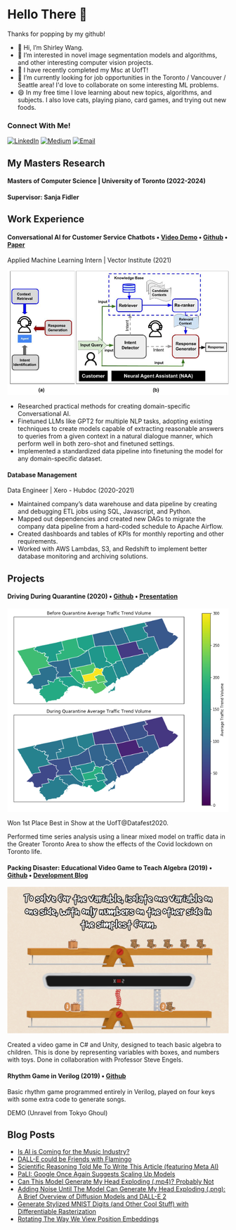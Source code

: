 # Hello There 👋 

<!---
ShirleyWangCVR/ShirleyWangCVR is a ✨ special ✨ repository because its `README.md` (this file) appears on your GitHub profile.
You can click the Preview link to take a look at your changes.
--->
Thanks for popping by my github!

- 👋 Hi, I’m Shirley Wang.
- 👀 I’m interested in novel image segmentation models and algorithms, and other interesting computer vision projects.
- 🌱 I have recently completed my Msc at UofT!
- 🔭 I’m currently looking for job opportunities in the Toronto / Vancouver / Seattle area! I'd love to collaborate on some interesting ML problems.
- 😄 In my free time I love learning about new topics, algorithms, and subjects. I also love cats, playing piano, card games, and trying out new foods.

### Connect With Me!

<a href="https://www.linkedin.com/in/shirley-yuemeng-wang/" target="_blank"><img alt="LinkedIn" src="https://img.shields.io/badge/linkedin-%230077B5.svg?&style=for-the-badge&logo=linkedin&logoColor=white" /></a>    <a href="https://medium.com/@shirleywangcvr" target="_blank"><img alt="Medium" src="https://img.shields.io/badge/medium-%2312100E.svg?&style=for-the-badge&logo=medium&logoColor=white" /></a>   <a href="mailto:shirleywang@hotmail.ca" target="_blank"><img alt="Email" src="https://img.shields.io/badge/Gmail-D14836?&style=for-the-badge&logo=Gmail&logoColor=white" /></a> 

## My Masters Research

#### Masters of Computer Science | University of Toronto (2022-2024)

#### Supervisor: Sanja Fidler





## Work Experience

#### Conversational AI for Customer Service Chatbots  •  [Video Demo](https://youtu.be/B1clXX_V1bQ?si=TUZSaT30pYu5dBIJ)  •  [Github](https://github.com/VectorInstitute/NAA/tree/main)  •  [Paper](https://aclanthology.org/2022.emnlp-industry.44/)

Applied Machine Learning Intern | Vector Institute (2021)

![Conversational AI](naa.jpg)

- Researched practical methods for creating domain-specific Conversational AI.
- Finetuned LLMs like GPT2 for multiple NLP tasks, adopting existing techniques to create models capable of extracting reasonable answers to queries from a given context in a natural dialogue manner, which perform well in both zero-shot and finetuned settings.
- Implemented a standardized data pipeline into finetuning the model for any domain-specific dataset.





#### Database Management

Data Engineer | Xero - Hubdoc (2020-2021)

- Maintained company’s data warehouse and data pipeline by creating and debugging ETL jobs using SQL, Javascript, and Python.
- Mapped out dependencies and created new DAGs to migrate the company data pipeline from a hard-coded schedule to Apache Airflow.
- Created dashboards and tables of KPIs for monthly reporting and other requirements.
- Worked with AWS Lambdas, S3, and Redshift to implement better database monitoring and archiving solutions.


## Projects


#### Driving During Quarantine (2020)  •  [Github](https://github.com/DataFestUofT/submit-project-shirley_eva/)  •  [Presentation](https://github.com/DataFestUofT/submit-project-shirley_eva/blob/master/DatafestSlideDeck.pdf)

![Heatmap](torontoheatmap.png)

Won 1st Place Best in Show at the UofT@Datafest2020.

Performed time series analysis using a linear mixed model on traffic data in the Greater Toronto Area to show the effects of the Covid lockdown on Toronto life.


#### Packing Disaster: Educational Video Game to Teach Algebra (2019)  •  [Github](https://github.com/ShirleyWangCVR/PackingDisasterV2)  •  [Development Blog](https://csc399shirty.home.blog/)

![Game Demonstration](solving.png)

Created a video game in C# and Unity, designed to teach basic algebra to children. This is done by representing variables with boxes, and numbers with toys. Done in collaboration with Professor Steve Engels.


#### Rhythm Game in Verilog (2019)  •  [Github](https://github.com/ShirleyWangCVR/CSC258-Rhythm-Game/)

Basic rhythm game programmed entirely in Verilog, played on four keys with some extra code to generate songs.

DEMO (Unravel from Tokyo Ghoul)


## Blog Posts

- [Is AI is Coming for the Music Industry?](https://medium.com/demistify/is-ai-is-coming-for-the-music-industry-885c11efbac2)
- [DALL-E could be Friends with Flamingo](https://medium.com/demistify/dall-e-could-be-friends-with-flamingo-49440fcbbdab)
- [Scientific Reasoning Told Me To Write This Article (featuring Meta AI)](https://medium.com/demistify/scientific-reasoning-told-me-to-write-this-article-featuring-meta-ai-8ad38452611)
- [PaLI: Google Once Again Suggests Scaling Up Models](https://medium.com/demistify/pali-google-once-again-suggests-scaling-up-models-867b22c1136d)
- [Can This Model Generate My Head Exploding (.mp4)? Probably Not](https://medium.com/demistify/can-this-model-generate-my-head-exploding-mp4-probably-not-f39c866b5ad7)
- [Adding Noise Until The Model Can Generate My Head Exploding (.png): A Brief Overview of Diffusion Models and DALL-E 2](https://medium.com/demistify/adding-noise-until-the-model-can-generate-my-head-exploding-png-7e31f672dd3c)
- [Generate Stylized MNIST Digits (and Other Cool Stuff) with Differentiable Rasterization](https://utorontomist.medium.com/generate-stylized-mnist-digits-and-other-cool-stuff-with-differentiable-rasterization-faa757e8cc4)
- [Rotating The Way We View Position Embeddings](https://utorontomist.medium.com/rotating-the-way-we-view-position-embeddings-8a5aebc9ee1)




